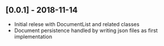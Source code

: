## [0.0.1] - 2018-11-14

* Initial relese with DocumentList and related classes
* Document persistence handled by writing json files as first implementation
